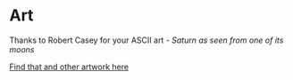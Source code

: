 # Art

Thanks to Robert Casey for your ASCII art - _Saturn as seen from one of its moons_

[Find that and other artwork here](https://www.asciiart.eu/space/planets)